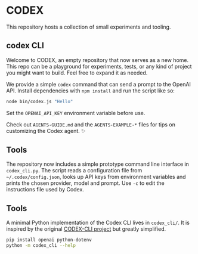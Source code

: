 # CODEX


This repository hosts a collection of small experiments and tooling.

## codex CLI

Welcome to CODEX, an empty repository that now serves as a new home.
This repo can be a playground for experiments, tests, or any kind of
project you might want to build. Feel free to expand it as needed.


We provide a simple `codex` command that can send a prompt to the OpenAI API.
Install dependencies with `npm install` and run the script like so:


```bash
node bin/codex.js "Hello"
```

Set the `OPENAI_API_KEY` environment variable before use.

Check out `AGENTS-GUIDE.md` and the `AGENTS-EXAMPLE-*` files for tips on customizing the Codex agent. :sparkles:

## Tools

The repository now includes a simple prototype command line interface in
`codex_cli.py`. The script reads a configuration file from
`~/.codex/config.json`, looks up API keys from environment variables and
prints the chosen provider, model and prompt. Use `-c` to edit the
instructions file used by Codex.

## Tools

A minimal Python implementation of the Codex CLI lives in `codex_cli/`. It is inspired by the original [CODEX-CLI project](https://github.com/SYSTEMS-OPERATOR/CODEX-CLI) but greatly simplified.

```bash
pip install openai python-dotenv
python -m codex_cli --help
```
